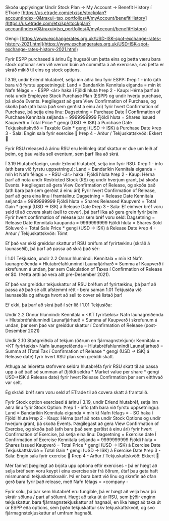 Skoða upplýsingar Undir Stock Plan → My Account → Benefit History í ETrade
[https://us.etrade.com/etx/sp/stockplan?accountIndex=0&traxui=tsp_portfolios/#/myAccount/benefitHistory](https://us.etrade.com/etx/sp/stockplan?accountIndex=0&traxui=tsp_portfolios/#/myAccount/benefitHistory)

Gengi: [https://www.exchangerates.org.uk/USD-ISK-spot-exchange-rates-history-2021.html](https://www.exchangerates.org.uk/USD-ISK-spot-exchange-rates-history-2021.html)


Fyrir ESPP purchased á árinu
Ég hugsaði um þetta eins og þetta væru bara stock optionar sem við værum búin að committa á að exercisea, svo þetta er skráð mikið til eins og stock options.

Í 3.19, undir Erlend hlutabréf, setja inn aðra línu fyrir ESPP:
Þrep 1 - info (ath bara við fyrstu uppsetningu): 
  Land = Bandaríkin
  Kennitala eiganda = mín kt
  Nafn félags = <company> - ESPP <ár>
  haka í Fjöldi hluta
Þrep 2 - Kaup:
  Hérna þarf að nota undir Employee Stock Purchase Plan (ESPP) og undir hverju purchase, þá skoða Events.
 Þægilegast að gera View Confirmation of Purchase, og skoða það (ath bara það sem gerðist á einu ári)
 fyrir hvert Confirmation of Purchase, þá setja eina línu:
    Dagsetning = Purchase Date Í Confirmation of Purchase
    Kennitala seljanda = 9999999999
    Fjöldi hluta = Shares Issued
    Kaupverð = Total Price * gengi (USD → ISK) á Purchase Date
   Tekjuskattskvöð = Taxable Gain * gengi (USD → ISK) á Purchase Date
Þrep 3 - Sala:
  Engin sala fyrir exercise 🙂
Þrep 4 - Arður / Tekjuskattskvöð:
  Ekkert 🙂 

Fyrir RSU released á árinu
RSU eru leiðinleg útaf skattur er due um leið af þeim, og þau valda sell eventum, sem þarf líka að skrá.

Í 3.19 Hlutabréfaeign, undir Erlend hlutabréf, setja inn fyrir RSU:
Þrep 1 - info (ath bara við fyrstu uppsetningu): 
  Land = Bandaríkin
  Kennitala eiganda = mín kt
  Nafn félags = <company> - RSU <ár>
  haka í Fjöldi hluta
Þrep 2 - Kaup:
  Hérna þarf að nota undir Restricted Stock (RS) og undir hverjum grant, þá skoða Events.
 Þægilegast að gera View Confirmation of Release, og skoða það (ath bara það sem gerðist á einu ári)
 Fyrir hvert Confirmation of Release, þarf að gera eina línu í framtalinu:
   Dagsetning = Release Date
   Kennitala seljanda = 9999999999
   Fjöldi hluta = Shares Released
   Kaupverð = Total Gain * gengi (USD → ISK) á Release Date
Þrep 3 - Sala:
  Ef einhver bréf voru seld til að covera skatt (sell to cover), þá þarf líka að gera grein fyrir þeim
 Fyrir hvert confirmation of release þar sem bréf voru seld:
   Dagsetning = Release Date
   Kennitala kaupanda = 9999999999
   Fjöldi hluta = Shares Sold
   Söluverð = Total Sale Price  * gengi (USD → ISK) á Release Date
Þrep 4 - Arður / Tekjuskattskvöð:
  Tómt

Ef það var ekki greiddur skattur af RSU bréfum af fyrirtækinu (skráð á launaseðil), þá þarf að passa að skrá það sér:

Í 1.01 Tekjusíða, undir 2.2 Önnur hlunnindi:
  Kennitala = mín kt
  Nafn launagreiðenda = Hlutabréfahlunnindi
  Launafjárhæð = Summa af Kaupverð í skrefunum á undan, þar sem Calculation of Taxes í Confirmation of Release er $0. (Þetta ætti að vera allt pre-Desember 2021).

Ef það var greiddur tekjuskattur af RSU bréfum af fyrirtækinu, þá þarf að passa að það sé allt afstemmt rétt - bera saman 1.01 Tekjusíða við launaseðla og athuga hvort að sell to cover sé listað þar!

Ef ekki, þá þarf að skrá það í sér lið í 1.01 Tekjusíða:

Undir 2.2 Önnur hlunnindi:
  Kennitala = <KT fyrirtækis>
  Nafn launagreiðenda = Hlutabréfahlunnindi
  Launafjárhæð = Summa af Kaupverð í skrefunum á undan, þar sem það var greiddur skattur í Confirmation of Release (post-Desember 2021)

Undir 2.10 Staðgreiðsla af tekjum (öðrum en fjármagnstekjum):
  Kennitala = <KT fyrirtækis>
  Nafn launagreiðenda = Hlutabréfahlunnindi
  Launafjárhæð = Summa af (Total Tax í Confirmation of Release * gengi (USD → ISK) á Release date) fyrir hvert RSU plan sem greiddi skatt.

Athuga að leiðrétta stofnverð seldra hlutabréfa fyrir RSU skatt til að passa upp á að það sé summan af (fjöldi seldra * Market value per share * gengi USD→ISK á Release date) fyrir hvert Release Confirmation þar sem eitthvað var selt. 

Ég skráði bréf sem voru seld af ETrade til að covera skatt á framtalið.

Fyrir Stock option exercised á árinu
Í 3.19, undir Erlend hlutabréf, setja inn aðra línu fyrir Stock Option:
Þrep 1 - info (ath bara við fyrstu uppsetningu): 
  Land = Bandaríkin
  Kennitala eiganda = mín kt
  Nafn félags = <company> - SO <date>
  haka í Fjöldi hluta
Þrep 2 - Kaup:
  Hérna þarf að nota undir Stock Options og undir hverjum grant, þá skoða Events.
 Þægilegast að gera View Confirmation of Exercise, og skoða það (ath bara það sem gerðist á einu ári)
 fyrir hvert Confirmation of Exercise, þá setja eina línu:
    Dagsetning = Exercise date Í Confirmation of Exercise
    Kennitala seljanda = 9999999999
    Fjöldi hluta = Shares Issued
    Kaupverð = Total Price * gengi (USD → ISK) á Exercise Date
   Tekjuskattskvöð = Total Gain * gengi (USD → ISK) á Exercise Date
Þrep 3 - Sala:
  Engin sala fyrir exercise 🙂
Þrep 4 - Arður / Tekjuskattskvöð:
  Ekkert 🙂 

Mér fannst þægilegt að brjóta upp optiona eftir exercises - þá er hægt að selja bréf sem voru keypt í einu exercise sér frá öðrum, útaf þau geta haft mismunandi tekjuskattskvaðir. Þá er bara bætt við línu og skrefin að ofan gerð bara fyrir það release, með Nafn félags = <company - <type> <dags>


Fyrir sölu, þá þar sem hlutabréf eru fungible, þá er hægt að velja hvar þú skráir söluna / part af sölunni. Hægt að taka út úr RSU, sem þýðir enginn tekjuskattur, bara fjármagnstekjuskattur af hagnaði, en líka hægt að taka út úr ESPP eða options, sem þýðir tekjuskattur skv tekjuskattskvöð, og svo fjármagnstekjuskattur af umfram hagnaði. 



